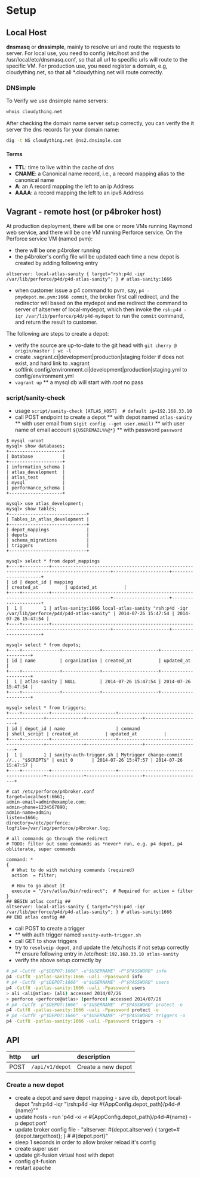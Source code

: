 # Setup

## Local Host
**dnsmasq** or **dnssimple**, mainly to resolve url and route the requests to server. 
For local use, you need to config /etc/host and the /usr/local/etc/dnsmasq.conf, so that all url to specific urls will route to the specific VM.
For production use, you need register a domain, e.g, cloudything.net, so that all *.cloudything.net will route correctly.

### DNSimple
To Verify we use dnsimple name servers:
``` bash
whois cloudything.net
```

After checking the domain name server setup correctly, you can verify the it server the dns records for your domain name:
``` bash
dig -t NS cloudything.net @ns2.dnsimple.com
```

#### Terms
* **TTL**: time to live within the cache of dns
* **CNAME**: a Canonical name record, i.e., a record mapping alias to the canonical name
* **A**: an A record mapping the left to an ip Address
* **AAAA**: a record mapping the left to an ipv6 Address

## Vagrant - remote host (or p4broker host)
At production deployment, there will be one or more VMs running Raymond web service, and there will be one VM
running Perforce service. On the Perforce service VM (named pvm):
* there will be one p4broker running
* the p4broker's config file will be updated each time a new depot is created by adding following entry
```
altserver: local-atlas-sanity { target="rsh:p4d -iqr /var/lib/perforce/p4d/p4d-atlas-sanity"; } # atlas-sanity:1666
```
* when customer issue a p4 command to pvm, say, `p4 -pmydepot.me.pvm:1666 commit`, the broker first call redirect, and 
the redirector will based on the mydepot and me redirect the command to server of altserver of local-mydepot, which
then invoke the `rsh:p4d -iqr /var/lib/perforce/p4d/p4d-mydepot` to run the `commit` command, and return the result
to customer.

The following are steps to create a depot:

* verify the source are up-to-date to the git head with `git cherry @ origin/master | wc -l`
* create .vagrant.ci|development|production|staging folder if does not exist, and hard link to .vagrant
* softlink config/environment.ci|development|production|staging.yml to config/environment.yml
* `vagrant up`
** a mysql db will start with _root_ no pass

### script/sanity-check
* usage `script/sanity-check [ATLAS_HOST]  # default ip=192.168.33.10`
* call POST endpoint to create a depot
** with depot named `atlas-sanity`
** with user email from `$(git config --get user.email)`
** with user name of email account `${USEREMAIL%%@*}`
** with password `password`
```
$ mysql -uroot
mysql> show databases;
+--------------------+
| Database           |
+--------------------+
| information_schema |
| atlas_development  |
| atlas_test         |
| mysql              |
| performance_schema |
+--------------------+

mysql> use atlas_development;
mysql> show tables;
+-----------------------------+
| Tables_in_atlas_development |
+-----------------------------+
| depot_mappings              |
| depots                      |
| schema_migrations           |
| triggers                    |
+-----------------------------+

mysql> select * from depot_mappings
+----+----------+--------------------------------------------------------------------------------------------+---------------------+---------------------+
| id | depot_id | mapping                                                                                    | created_at          | updated_at          |
+----+----------+--------------------------------------------------------------------------------------------+---------------------+---------------------+
|  1 |        1 | atlas-sanity:1666 local-atlas-sanity "rsh:p4d -iqr /var/lib/perforce/p4d/p4d-atlas-sanity" | 2014-07-26 15:47:54 | 2014-07-26 15:47:54 |
+----+----------+--------------------------------------------------------------------------------------------+---------------------+---------------------+

mysql> select * from depots;
+----+--------------+--------------+---------------------+---------------------+
| id | name         | organization | created_at          | updated_at          |
+----+--------------+--------------+---------------------+---------------------+
|  1 | atlas-sanity | NULL         | 2014-07-26 15:47:54 | 2014-07-26 15:47:54 |
+----+--------------+--------------+---------------------+---------------------+

mysql> select * from triggers;
+----+----------+------------------------+------------------------------------------+--------------+---------------------+---------------------+
| id | depot_id | name                   | command                                  | shell_script | created_at          | updated_at          |
+----+----------+------------------------+------------------------------------------+--------------+---------------------+---------------------+
|  1 |        1 | sanity-auth-trigger.sh | Mytrigger change-commit //... "$SCRIPT$" | exit 0       | 2014-07-26 15:47:57 | 2014-07-26 15:47:57 |
+----+----------+------------------------+------------------------------------------+--------------+---------------------+---------------------+

# cat /etc/perforce/p4broker.conf
target=localhost:6661;
admin-email=admin@example.com;
admin-phone=1234567890;
admin-name=admin;
listen=1666;
directory=/etc/perforce;
logfile=/var/log/perforce/p4broker.log;

# all commands go through the redirect
# TODO: filter out some commands as *never* run, e.g. p4 depot, p4 obliterate, super commands

command: *
{
  # What to do with matching commands (required)
  action  = filter;

  # How to go about it
  execute = "/srv/atlas/bin/redirect";  # Required for action = filter
}
## BEGIN atlas config ##
altserver: local-atlas-sanity { target="rsh:p4d -iqr /var/lib/perforce/p4d/p4d-atlas-sanity"; } # atlas-sanity:1666
## END atlas config ##

```

* call POST to create a trigger
* ** with auth trigger named `sanity-auth-trigger.sh`
* call GET to show triggers
* try to `resolveip depot`, and update the /etc/hosts if not setup correctly
** ensure following entry in /etc/host: `192.168.33.10 atlas-sanity`
* verify the above setup correctly by
``` bash
# p4 -Cutf8 -p"$DEPOT:1666" -u"$USERNAME" -P"$PASSWORD" info
p4 -Cutf8 -patlas-sanity:1666 -uali -Ppassword info
# p4 -Cutf8 -p"$DEPOT:1666" -u"$USERNAME" -P"$PASSWORD" users
p4 -Cutf8 -patlas-sanity:1666 -uali -Ppassword users
> ali <ali@atlas> (ali) accessed 2014/07/26
> perforce <perforce@atlas> (perforce) accessed 2014/07/26
# p4 -Cutf8 -p"$DEPOT:1666" -u"$USERNAME" -P"$PASSWORD" protect -o
p4 -Cutf8 -patlas-sanity:1666 -uali -Ppassword protect -o
# p4 -Cutf8 -p"$DEPOT:1666" -u"$USERNAME" -P"$PASSWORD" triggers -o
p4 -Cutf8 -patlas-sanity:1666 -uali -Ppassword triggers -o
```

## API

|http|url|description|
|:--- |:------|:---|
|POST|`/api/v1/depot`|Create a new depot |

### Create a new depot
* create a depot and save depot mapping - save db, depot:port local-depot "rsh:p4d -iqr "\rsh:p4d -iqr #{AppConfig.depot_path}/p4d-#{name}\""
* update hosts - run 'p4d -xi -r #{AppConfig.depot_path}/p4d-#{name} -p depot:port'
* update broker config file -  "altserver: #{depot.altserver} { target=#{depot.targethost}; } # #{depot.port}"
* sleep 1 seconds in order to allow broker reload it's config
* create super user
* update git-fusion virtual host with depot
* config git-fusion
* restart apache


